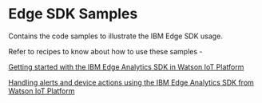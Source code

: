 # Edge SDK Samples
Contains the code samples to illustrate the IBM Edge SDK usage.

Refer to recipes to know about how to use these samples - 

[Getting started with the IBM Edge Analytics SDK in Watson IoT Platform](https://developer.ibm.com/recipes/tutorials/getting-started-with-the-ibm-edge-analytics-sdk-in-watson-iot-platform/)

[Handling alerts and device actions using the IBM Edge Analytics SDK from Watson IoT Platform](https://developer.ibm.com/recipes/tutorials/handling-alerts-and-device-actions-using-the-ibm-edge-analytics-sdk-from-watson-iot-platform)
